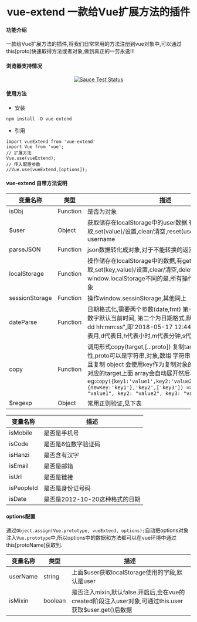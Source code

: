 
<h1 align="center">vue-extend 一款给Vue扩展方法的插件</h1>

#### 功能介绍
一款给Vue扩展方法的插件,将我们日常常用的方法注册到vue对象中,可以通过this[proto]快速取得方法或者对象,做到真正的一劳永逸!!!
#### 浏览器支持情况
<p align="center">
  <a href="https://saucelabs.com/u/vuejs"><img src="https://saucelabs.com/browser-matrix/vuejs.svg" alt="Sauce Test Status"></a>
</p>

#### 使用方法
- 安装
```
npm install -D vue-extend
```
- 引用
```
import vueExtend from 'vue-extend'
import Vue from 'vue';
// 扩展方法
Vue.use(vueExtend);
// 传入配置参数
//Vue.use(vueExtend,[options]);
```

#### vue-extend 自带方法说明

| 变量名称 | 类型 | 描述 |
|---------|--------|-------------|
| isObj        | Function | 是否为对象 |
| $user              | Object | 获取储存在localStorage中的user数据.有get(key)/获取,set(value)/设置,clear/清空,reset(userName)重定义username |
| parseJSON             |Function | json数据转化成对象,对于不能转换的返回原数据(不会报错) |
| localStorage         | Function | 操作储存在localStorage中的数据,有get(key)/获取,set(key,value)/设置,clear/清空,delete(key)/删除方法,于window.localStorage不同的是,所有操作均会自动转换为对象 |
| sessionStorage | Function | 操作window.sessinStorage,其他同上 |
| dateParse | Function |  日期格式化,需要两个参数(date,fmt) 第一个参数为日期或者数字默认当前时间, 第二个为日期格式,默认为"yyyy-MM-dd hh:mm:ss",即'2018-05-17 12:44:55',y代表年,M代表月,d代表日,h代表小时,m代表分钟,s代表秒 |
| copy              | Function | 调用形式copy(target,[...proto])  复制target里面的属性,proto可以是字符串,对象,数组 字符串:直接应用此名字并且复制 object 会使用key作为复制对象的key,value值取自对应的target上面 array会自动展开然后再次复制  eg:`copy({key1:'value1',key2:'value2',key3:'value3'},{newKey:'key1'},'key2',['key3']) => {newKey: "value1", key2: "value2", key3: "value3"}` |
| $regexp        | Object | 常用正则验证,见下表 |

|变量名称|描述|
|---|-----------|
|isMobile|是否是手机号|
|isCode|是否是6位数字验证码|
|isHanzi|是否含有汉字|
|isEmail|是否是邮箱|
|isUrl|是否是链接|
|isPeopleId|是否是身份证号码|
|isDate|是否是2012-10-20这种格式的日期|

#### options配置
通过`Object.assign(Vue.prototype, vueExtend, options);`自动把options对象注入`Vue.prototype`中,所以options中的数据和方法都可以在vue环境中通过this[protoName]获取到.

| 变量名称 | 类型 | 描述 |
|---------|--------|-------------|
|userName|string|上面$user获取localStorage使用的字段,默认是user|
|isMixin|boolean|是否注入mixin,默认false.开启后,会在vue的created阶段注入user对象,可通过this.user获取$user.get()后数据|

